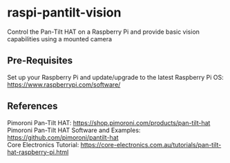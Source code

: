 # raspi-pantilt-vision
Control the Pan-Tilt HAT on a Raspberry Pi and provide basic vision capabilities using a mounted camera

## Pre-Requisites
Set up your Raspberry Pi and update/upgrade to the latest Raspberry Pi OS: https://www.raspberrypi.com/software/

## References
Pimoroni Pan-Tilt HAT: https://shop.pimoroni.com/products/pan-tilt-hat <br>
Pimoroni Pan-Tilt HAT Software and Examples: https://github.com/pimoroni/pantilt-hat <br>
Core Electronics Tutorial: https://core-electronics.com.au/tutorials/pan-tilt-hat-raspberry-pi.html <br>
